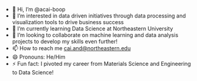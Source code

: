 - 👋 Hi, I’m @acai-boop
- 👀 I’m interested in data driven initiatives through data processing and visualization tools to drive business success
- 🌱 I’m currently learning Data Science at Northeastern University
- 💞️ I’m looking to collaborate on machine learning and data analysis projects to develop my skills even further!
- 📫 How to reach me cai.and@northeastern.edu
- 😄 Pronouns: He/Him
- ⚡ Fun fact: I pivoted my career from Materials Science and Engineering to Data Science!
